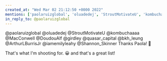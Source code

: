 ```yaml
---
created_at: "Wed Mar 02 21:12:50 +0000 2022"
mentions: ['paolaruizglobal', 'oluadedej', 'StroutMotivateU', 'kombuchaaaa', 'MacConwell', 'DoudouAlf', 'girdley', 'quasar_capital', 'bkh_leung', 'ArthurLBurrisJr', 'iamemilyleahy', 'Shannon_Skinner']
in_reply_to: @paolaruizglobal
---
```


@paolaruizglobal @oluadedej @StroutMotivateU @kombuchaaaa @MacConwell @DoudouAlf @girdley @quasar_capital @bkh_leung @ArthurLBurrisJr @iamemilyleahy @Shannon_Skinner Thanks Paola! 🙏

That's what I'm shooting for. 😀 and that's a great list!